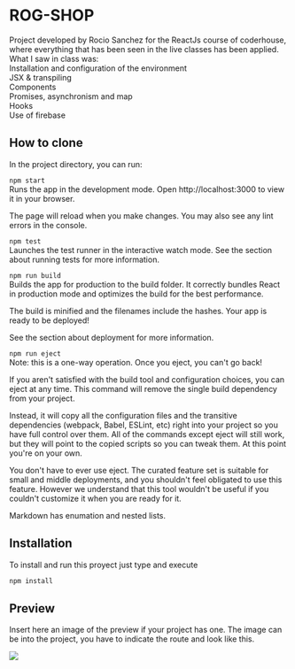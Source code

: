 # ROG-SHOP
Project developed by Rocio Sanchez for the ReactJs course of coderhouse, where everything that has been seen in the live classes has been applied. What I saw in class was:<br>
  Installation and configuration of the environment<br>
  JSX & transpiling<br>
  Components<br>
  Promises, asynchronism and map <br>
  Hooks<br>
  Use of firebase

## How to clone
In the project directory, you can run:

`npm start`<br>
Runs the app in the development mode.
Open http://localhost:3000 to view it in your browser.

The page will reload when you make changes.
You may also see any lint errors in the console.

`npm test`<br>
Launches the test runner in the interactive watch mode.
See the section about running tests for more information.

`npm run build`<br>
Builds the app for production to the build folder.
It correctly bundles React in production mode and optimizes the build for the best performance.

The build is minified and the filenames include the hashes.
Your app is ready to be deployed!

See the section about deployment for more information.

`npm run eject`<br>
Note: this is a one-way operation. Once you eject, you can't go back!

If you aren't satisfied with the build tool and configuration choices, you can eject at any time. This command will remove the single build dependency from your project.

Instead, it will copy all the configuration files and the transitive dependencies (webpack, Babel, ESLint, etc) right into your project so you have full control over them. All of the commands except eject will still work, but they will point to the copied scripts so you can tweak them. At this point you're on your own.

You don't have to ever use eject. The curated feature set is suitable for small and middle deployments, and you shouldn't feel obligated to use this feature. However we understand that this tool wouldn't be useful if you couldn't customize it when you are ready for it.

Markdown has enumation and nested lists.

## Installation
To install and run this proyect just type and execute
```bash
npm install
```
## Preview
Insert here an image of the preview if your project has one. The image can be into the project, you have to indicate the route and look like this.

![](/preview.gif)

